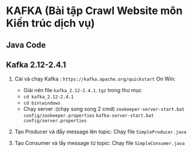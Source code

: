 # KAFKA (Bài tập Crawl Website môn Kiến trúc dịch vụ)

## Java Code 
## Kafka 2.12-2.4.1	
1. Cài và chạy Kafka :
	`https://kafka.apache.org/quickstart`
	On Win:
	+ Giải nén file `kafka_2.12-2.4.1.tgz` trong thư mục
	+ `cd kafka_2.12-2.4.1`
	+ `cd bin\windows`
	+ Chạy server :(chạy song song 2 cmd)
		`zookeeper-server-start.bat config/zookeeper.properties`
		`kafka-server-start.bat config/server.properties`

2. Tạo Producer và đẩy message lên topic:
    Chạy file `SimpleProducer.java`

3. Tạo Consumer và lấy message từ topic: 
	Chạy file `SimpleConsumer.java`
